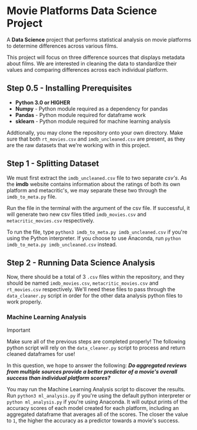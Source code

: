 # Movie Platforms Data Science Project

A **Data Science** project that performs statistical analysis on movie platforms to determine differences across various films.

This project will focus on three difference sources that displays metadata about films. We are interested in cleaning the data to standardize their values and comparing differences across each individual platform.

## Step 0.5 - Installing Prerequisites

- **Python 3.0 or HIGHER**
- **Numpy** - Python module required as a dependency for pandas
- **Pandas** - Python module required for dataframe work
- **sklearn** - Python module required for machine learning analysis

Addtionally, you may clone the repository onto your own directory. Make sure that both `rt_movies.csv` and `imdb_uncleaned.csv` are present, as they are the raw datasets that we're working with in this project.

## Step 1 - Splitting Dataset

We must first extract the `imdb_uncleaned.csv` file to two separate *csv's*. As the **imdb** website contains information about the ratings of both its own platform and metacritic's, we may separate these two through the `imdb_to_meta.py` file.

Run the file in the terminal with the argument of the csv file. If successful, it will generate two new csv files titled `imdb_movies.csv` and `metacritic_movies.csv` respectively.

To run the file, type `python3 imdb_to_meta.py imdb_uncleaned.csv` if you're using the Python interpreter. If you choose to use Anaconda, run `python imdb_to_meta.py imdb_uncleaned.csv` instead.

## Step 2 - Running Data Science Analysis

Now, there should be a total of 3 `.csv` files within the repository, and they should be named `imdb_movies.csv`, `metacritic_movies.csv` and `rt_movies.csv` respectively. We'll need these files to pass through the `data_cleaner.py` script in order for the other data analysis python files to work properly.

### Machine Learning Analysis

> [!IMPORTANT]
> Make sure all of the previous steps are completed properly! The following python script will rely on the `data_cleaner.py` script to process and return cleaned dataframes for use!

In this question, we hope to answer the following: ***Do aggregated reviews from multiple sources provide a better predictor of a movie's overall success than individual platform scores?***

You may run the Machine Learning Analysis script to discover the results. Run `python3 ml_analysis.py` if you're using the default python interpreter or `python ml_analysis.py` if you're using Anaconda.
It will output prints of the accuracy scores of each model created for each platform, including an aggregated dataframe that averages all of the scores. The closer the value to `1`, the higher the accuracy as a predictor towards a movie's success.
